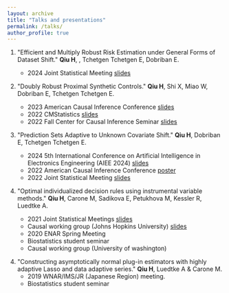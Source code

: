 ```yaml
---
layout: archive
title: "Talks and presentations"
permalink: /talks/
author_profile: true
---
```


1. "Efficient and Multiply Robust Risk Estimation under General Forms of Dataset Shift." **Qiu H**, , Tchetgen Tchetgen E, Dobriban E.
    - 2024 Joint Statistical Meeting [slides](https://qiu-hongxiang-david.github.io/files/JSM2024.pdf)
1. "Doubly Robust Proximal Synthetic Controls." **Qiu H**, Shi X, Miao W, Dobriban E, Tchetgen Tchetgen E.
    - 2023 American Causal Inference Conference [slides](https://qiu-hongxiang-david.github.io/files/ACIC2023.pdf)
    - 2022 CMStatistics [slides](https://qiu-hongxiang-david.github.io/files/CMStatistics2022.pdf)
    - 2022 Fall Center for Causal Inference Seminar [slides](https://qiu-hongxiang-david.github.io/files/CCI2022.pdf)

2. "Prediction Sets Adaptive to Unknown Covariate Shift." **Qiu H**, Dobriban E, Tchetgen Tchetgen E.
    - 2024 5th International Conference on Artificial Intelligence in Electronics Engineering (AIEE 2024) [slides](https://qiu-hongxiang-david.github.io/files/AIEE2024.pptx)
    - 2022 American Causal Inference Conference [poster](https://qiu-hongxiang-david.github.io/files/ACIC2022.pdf)
    - 2022 Joint Statistical Meeting [slides](https://qiu-hongxiang-david.github.io/files/JSM2022.pdf)

1. "Optimal individualized decision rules using instrumental variable methods." **Qiu H**, Carone M, Sadikova E,
Petukhova M, Kessler R, Luedtke A.
    - 2021 Joint Statistical Meetings [slides](https://qiu-hongxiang-david.github.io/files/JSM2021.pdf)
    - Causal working group (Johns Hopkins University) [slides](https://qiu-hongxiang-david.github.io/files/IV-JHU-talk.pdf)
    - 2020 ENAR Spring Meeting
    - Biostatistics student seminar
    - Causal working group (University of washington)

<!---
3. “TMLE based on Pseudo-gradients and examples from my project.” **Qiu H**. Semiparametric Efficiency Reading Group.
-->

4. "Constructing asymptotically normal plug-in estimators with highly adaptive Lasso and data adaptive series."
**Qiu H**, Luedtke A & Carone M.
    - 2019 WNAR/IMS/JR (Japanese Region) meeting.
    - Biostatistics student seminar
